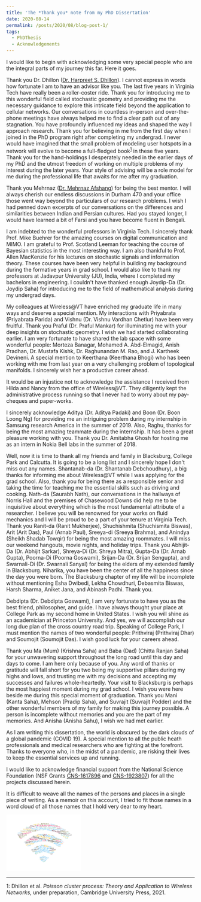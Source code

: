 ```yaml
---
title: 'The *Thank you* note from my PhD Dissertation'
date: 2020-08-14
permalink: /posts/2020/08/blog-post-1/
tags:
  - PhDThesis
  - Acknowledgements
---
```

I would like to begin with acknowledging some very special people who are the integral parts of my journey this far. Here it goes. 

Thank you Dr. Dhillon ([Dr. Harpreet S. Dhillon](https://www.dhillon.ece.vt.edu)). I cannot express in words how fortunate I am to have an advisor like you. 
The last five years in Virginia Tech have really been a roller-coster ride. Thank you for introducing me to this wonderful field called stochastic geometry and providing me the necessary guidance to explore this intricate field beyond the application to cellular networks.
Our conversations in countless in-person and over-the-phone meetings have always helped me to find a clear path out of any stagnation. You have profoundly influenced my ideas and shaped the way I approach research. 
Thank you for believing in me from the first day when I joined in the PhD program right after completing my undergrad. I never would have imagined that the small problem of modeling user hotspots in a network will evolve to become a full-fledged book<sup>[1](#myfootnote1)</sup> 
in these five years.  Thank you for the hand-holdings I desperately needed in the earlier days of my PhD and the utmost freedom of working on multiple problems of my interest  during the later years.   Your style of advising  will be a role model for me during the professional life that awaits for me after my graduation. 
 
Thank you Mehrnaz ([Dr. Mehrnaz Afshang](http://mehrnazafshang.github.io)) for being the best mentor. I will always cherish our endless discussions in Durham 470 and your office those went way beyond the particulars of our research problems. I wish I had penned down excerpts of our conversations  on the differences and similarities between Indian and Persian cultures. Had you stayed longer, I would have learned a bit of Farsi and you have become fluent in Bengali. 

I am indebted to the wonderful professors in Virginia Tech. I sincerely thank Prof. Mike Buehrer for the amazing courses on digital communication and MIMO. I am grateful to Prof. Scotland Leeman for teaching the course of Bayesian statistics in the most interesting way. I am also thankful to Prof. Allen MacKenzie for his lectures on stochastic signals and information theory. These courses have been very helpful in building my background during the  formative years in grad school. I would also like to thank my professors at Jadavpur University (JU), India, where I completed my bachelors in engineering. I couldn't have thanked enough  Joydip-Da (Dr. Joydip Saha) for introducing me to the field of mathematical analysis during my undergrad days. 



My colleagues at Wireless@VT  have enriched my graduate life in many ways and deserve a special mention. My interactions with  Priyabrata (Priyabrata Parida) and Vishnu (Dr. Vishnu Vardhan Chetlur) have been very fruitful. Thank you Praful (Dr. Praful Mankar) for illuminating me with your deep insights on stochastic geometry. I wish we had started collaborating earlier.  I am very fortunate to have shared the lab space with some wonderful people: Morteza Banagar, Mohamed A. Abd-Elmagid, Anish Pradhan,  Dr. Mustafa Kishk, Dr. Raghunandan M. Rao, and J. Kartheek Devineni. A special mention to  Keerthana (Keerthana Bhogi)  who has been working with me from last year on a very challenging problem of topological manifolds. I sincerely wish her a productive career ahead. 

It would be an injustice not to acknowledge the assistance I received from Hilda and Nancy from the office of Wireless@VT. They diligently kept the  administrative process running so that
I never had to worry about my pay-cheques and paper-works. 

I sincerely acknowledge Aditya (Dr. Aditya Padaki) and  Boon (Dr. Boon Loong Ng) for  providing me an intriguing problem during my internship in Samsung research America in the summer of 2019. Also, Raghu, thanks for being the most amazing teammate during the internship. It has been a great pleasure working with you. Thank you Dr. Amitabha Ghosh for hosting me as an intern in Nokia Bell labs in the summer of 2018.


Well, now it is time to  thank  all my friends and family in Blacksburg, College Park and Calcutta. It is going to be a long list and I sincerely hope I don't miss out any names.  Shantanab-da (Dr. Shantanab Debchoudhury), a big thanks  for informing me about Wireless@VT while I was applying for the grad school. Also, thank you for being there as a responsible senior and taking the time for teaching me the essential  skills such as driving and cooking. 
Nath-da (Saurabh Nath), our conversations in the hallways of Norris Hall and the premises of Chasewood Downs did help me to be inquisitive about everything which is the most fundamental attribute of a researcher. I believe you will be renowned for your works on fluid mechanics and I will be proud to be a part of your tenure at Virginia Tech. Thank you Ranit-da (Ranit Mukherjee), Shuchishmita (Shuchismita Biswas), Arit (Arit Das), Paul (Arnab Paul), Sreeya-di (Sreeya Brahma), and  Anindya (Sheikh Shadab Towqir) for being the most amazing roommates. 
 I will miss our weekend  hangouts, movie nights, and holiday trips. Thank you Abhijit-Da (Dr. Abhijit Sarkar), Shreya-Di (Dr. Shreya Mitra), Gupta-Da (Dr.  Arnab Gupta),  Poorna-Di (Poorna Goswami), Srijan-Da (Dr. Srijan Sengupta), and Swarnali-Di (Dr. Swarnali Sanyal) for being the elders of my extended family  in Blacksburg. Niharika, you have been the center of all the happiness  since the day you were born. 
 The Blacksburg chapter of my life will be incomplete without mentioning 
  Esha Dwibedi, Lekha Chowdhuri, Debasmita Biswas, Harsh Sharma, Aniket Jana, and Abinash Padhi. Thank you. 
  
 Debdipta (Dr. Debdipta Goswami), I am very fortunate to have you as the best friend,  philosopher, and   guide. I have always thought your place at  College Park as my second home in United States. I wish you will shine as an academician at Princeton University. And yes, we will accomplish our long due plan of the cross country road trip.  Speaking of College Park, I must mention the names of  two wonderful people: Prithviraj (Prithviraj Dhar) and Soumojit (Soumojit Das). I wish good luck for your careers ahead. 
 
Thank you Ma (Mum) (Krishna Saha) and Baba (Dad) (Chitta Ranjan Saha) for your unwavering support throughout the long road until this day and days to come. I am here only because of you.  Any word of thanks or gratitude will fall short for you two being my supportive pillars during my highs and lows, and trusting me with my decisions and accepting my successes and failures whole-heartedly. Your visit to Blacksburg is perhaps the most happiest moment during  my grad school. I wish you were here beside me during this special moment of graduation. Thank you Mani (Kanta Saha), Mehson (Pradip Saha), and Suvrajit (Suvrajit Podder) and the other wonderful members of my family for making this journey possible. A person is incomplete without memories and you are the part of my memories. And Anisha (Anisha Sahu), I wish we had met earlier. 

As I am writing this dissertation, the world is obscured by the dark clouds of a global pandemic (COVID 19). A special mention to  all the public heath professionals and medical researchers who are fighting at the forefront. Thanks to everyone who, in the midst of a pandemic, are risking their lives to keep the essential services up and running. 



I would like to acknowledge financial support from  the National Science Foundation (NSF Grants [CNS-1617896](https://nsf.gov/awardsearch/showAward?AWD_ID=1617896) and [CNS-1923807](https://nsf.gov/awardsearch/showAward?AWD_ID=1923807)) for all the projects discussed herein.

It is difficult to weave all the names of the persons and places in a single piece of writing. As a memoir on this account, I tried to fit those names in a word cloud of all those names that I hold very dear to my heart. 

<img src="/images/wordcloud-3.png" width="200">

---
<a name="myfootnote1">1</a>: Dhillon et al. *Poisson cluster process: Theory and Application to Wireless Networks*, under preparation, Cambridge University Press, 2021.

